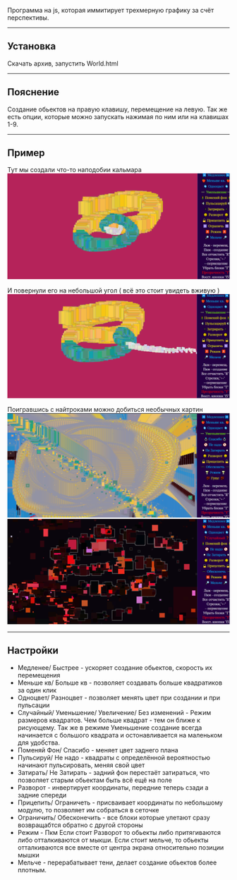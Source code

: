Программа на  js, которая иммитирует трехмерную графику за счёт перспективы.

_____

## Установка

Скачать архив, запустить World.html

_______

## Пояснение

Создание обьектов на правую клавишу, перемещение на левую. Так же есть опции, которые можно запускать нажимая по ним или на клавишах 1-9. 

____

## Пример 

Тут мы создали что-то наподобии кальмара
![alt text](file_1.png)

И повернули его на небольшой угол ( всё это стоит увидеть вживую )
![alt text](file_2.png)

Поигравшись с найтроками можно добиться необычных картин 
![alt text](file_3.png)
![alt text](file_4.png)

____

## Настройки

* Медленее/ Быстрее - ускоряет создание обьектов, скорость их перемещения
* Меньше кв/ Больше кв - позволяет создавать больше квадратиков за один клик
* Одноцвет/ Разноцвет - позволяет менять цвет при создании и при пульсации
* Случайный/ Уменьшение/ Увеличение/ Без изменений - Режим размеров квадратов. Чем больше квадрат - тем он ближе к рисующему. Так же в режиме Уменьшение создание всегда начинается с большого квадрата и остонавливается на маленьком для удобства.
* Поменяй Фон/ Спасибо - меняет цвет заднего плана
* Пульсируй/ Не надо - квадраты с определённой вероятностью начинают пульсировать, меняя свой цвет
* Затирать/ Не Затирать - задний фон перестаёт затираться, что позволяет старым обьектам быть всё ещё на поле
* Разворот - инвертирует координаты, передние теперь сзади а задние спереди
* Прицепить/ Ограничеть - присваивает координаты по небольшому модулю, то позволяет им собраться в сеточке
* Ограничить/ Обесконечить - все блоки которые улетают сразу возвращабтся обратно с другой стороны
* Режим - Пкм Если стоит Разворот то обьекты либо притягиваются либо отталкиваются от мыкши. Если стоит мельче, то обьекты отталкиваются все вместе от центра экрана относительно позиции мышки
* Мельче - перерабатывает тени, делает создание обьектов более плотным.
